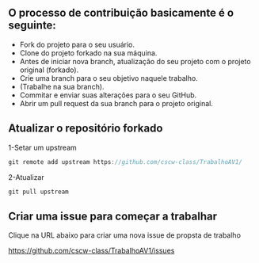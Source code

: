 ## O processo de contribuição basicamente é o seguinte:

* Fork do projeto para o seu usuário.  
* Clone do projeto forkado na sua máquina.  
* Antes de iniciar nova branch, atualização do seu projeto com o projeto original (forkado).  
* Crie uma branch para o seu objetivo naquele trabalho.  
* (Trabalhe na sua branch).  
* Commitar e enviar suas alterações para o seu GitHub.  
* Abrir um pull request da sua branch para o projeto original.  

## Atualizar o repositório forkado  
1-Setar um upstream  
```javascript
git remote add upstream https://github.com/cscw-class/TrabalhoAV1/
```

2-Atualizar  
```javascript
git pull upstream
```

## Criar uma issue para começar a trabalhar  
Clique na URL abaixo para criar uma nova issue de propsta de trabalho  

https://github.com/cscw-class/TrabalhoAV1/issues
